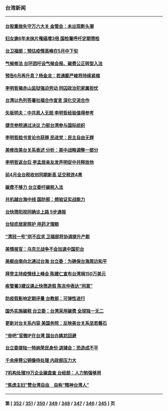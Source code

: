 ### 台湾新闻
---
#### [台股重挫失守万六大关 金管会：未出现断头潮](../../pages/ncid1349361/n13734401.md) 
#### [妇女逾6年未抹片罹癌增3倍 国检署呼吁定期筛检](../../pages/ncid1349361/n13734372.md) 
#### [台卫福部：预估疫情高峰在5月中下旬](../../pages/ncid1349361/n13734402.md) 
#### [气候修法 台环团吁设气候会报、碳费公正转型入法](../../pages/ncid1349361/n13734403.md) 
#### [预告6月再升息？杨金龙：若通膨严峻将持续紧缩](../../pages/ncid1349361/n13734404.md) 
#### [李明哲揭赤山监狱强迫劳动 同囚政治犯家属担忧](../../pages/ncid1349361/n13734209.md) 
#### [台湾以色列签署社福合作宣言 深化交流合作](../../pages/ncid1349361/n13734321.md) 
#### [矢板明夫：中共恶人无胆 李明哲经验值得参考](../../pages/ncid1349361/n13734065.md) 
#### [捷克参院通过决议 力挺台湾参与国际组织](../../pages/ncid1349361/n13733971.md) 
#### [李明哲脸书言论也获罪 民进党：民主自由无罪](../../pages/ncid1349361/n13733620.md) 
#### [美修改美台关系表述 分析：美中战略调整一部分](../../pages/ncid1349361/n13733407.md) 
#### [李明哲返台后 李孟居亲友发声明促中共释放他](../../pages/ncid1349361/n13733155.md) 
#### [前4月全台税收创同期新高 证交税连4黑](../../pages/ncid1349361/n13733372.md) 
#### [碳费不够力 台立委吁碳税入法](../../pages/ncid1349361/n13733311.md) 
#### [共机越台海中线 国防部：想验证实战能力](../../pages/ncid1349361/n13733288.md) 
#### [台快筛阳视同确诊上路 5步通报](../../pages/ncid1349361/n13733230.md) 
#### [台轻症居家照护 用药才理赔](../../pages/ncid1349361/n13733240.md) 
#### [“清冠一号”供不应求 卫福部将协调提升产能](../../pages/ncid1349361/n13733226.md) 
#### [美情报官：乌克兰战争不会加速中国犯台](../../pages/ncid1349361/n13733272.md) 
#### [美舰由南向北通过台海 台立委：为确保台海周边和平](../../pages/ncid1349361/n13733270.md) 
#### [拜登主持疫情线上峰会 陈建仁宣布台湾捐150万美元](../../pages/ncid1349361/n13733225.md) 
#### [疾管署3建议遏止快筛造假 陈吉仲表达“同意”](../../pages/ncid1349361/n13733238.md) 
#### [防疫假影响定期评量 台教部：可弹性进行](../../pages/ncid1349361/n13733229.md) 
#### [国外实施碳税 台立委：台湾采用碳费 全球独一无二](../../pages/ncid1349361/n13733224.md) 
#### [更新对台关系内容 美国务院：反映美台关系坚若磐石](../../pages/ncid1349361/n13733214.md) 
#### [“帝吧”官微IP在台湾 国台办尴尬回避](../../pages/ncid1349361/n13733056.md) 
#### [台立委提陆一特纳荣民身份 退辅会：恐造成不平](../../pages/ncid1349361/n13733220.md) 
#### [千余座蒋公铜像待处理 内政部压力大](../../pages/ncid1349361/n13733168.md) 
#### [7机构处理19万企业碳盘查 台经部：人力勉强够用](../../pages/ncid1349361/n13733202.md) 
#### [“焦虑主妇”赞台湾自由　自称“精神台湾人”](../../pages/ncid1349361/n13733205.md) 

---
#### 第 [ [352](./352.md) / [351](./351.md) / [350](./350.md) / [349](./349.md) / [348](./348.md) / [347](./347.md) / [346](./346.md) / [345](./345.md) ] 页
